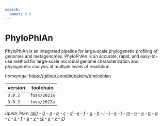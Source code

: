 ```yaml
---
search:
  boost: 0.5
---
```

# PhyloPhlAn

PhyloPhlAn is an integrated pipeline for large-scale phylogenetic profiling of genomes and metagenomes. PhyloPhlAn is an accurate, rapid, and easy-to-use method for large-scale microbial genome characterization and phylogenetic analysis at multiple levels of resolution.

*homepage*: <https://github.com/biobakery/phylophlan>

version | toolchain
--------|----------
``3.0.2`` | ``foss/2021a``
``3.0.3`` | ``foss/2022a``


*(quick links: [(all)](../index.md) - [0](../0/index.md) - [a](../a/index.md) - [b](../b/index.md) - [c](../c/index.md) - [d](../d/index.md) - [e](../e/index.md) - [f](../f/index.md) - [g](../g/index.md) - [h](../h/index.md) - [i](../i/index.md) - [j](../j/index.md) - [k](../k/index.md) - [l](../l/index.md) - [m](../m/index.md) - [n](../n/index.md) - [o](../o/index.md) - [p](../p/index.md) - [q](../q/index.md) - [r](../r/index.md) - [s](../s/index.md) - [t](../t/index.md) - [u](../u/index.md) - [v](../v/index.md) - [w](../w/index.md) - [x](../x/index.md) - [y](../y/index.md) - [z](../z/index.md))*

